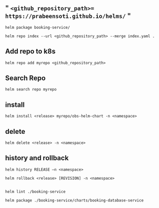 
## " `<github_repository_path>= https://prabeensoti.github.io/helms/` "
`helm package booking-service/`

`helm repo index --url <github_repository_path> --merge index.yaml .`

## Add repo to k8s
`helm repo add myrepo <github_repository_path>`

## Search Repo
`helm search repo myrepo`

## install
`helm install <release> myrepo/obs-helm-chart -n <namespace>`

## delete
`helm delete <release> -n <namespace> `

## history and rollback
`helm history RELEASE –n <namespace> `

`helm rollback <release> [REVISION] -n <namespace> `

##
`helm lint ./booking-service`

`helm package ./booking-service/charts/booking-database-service`